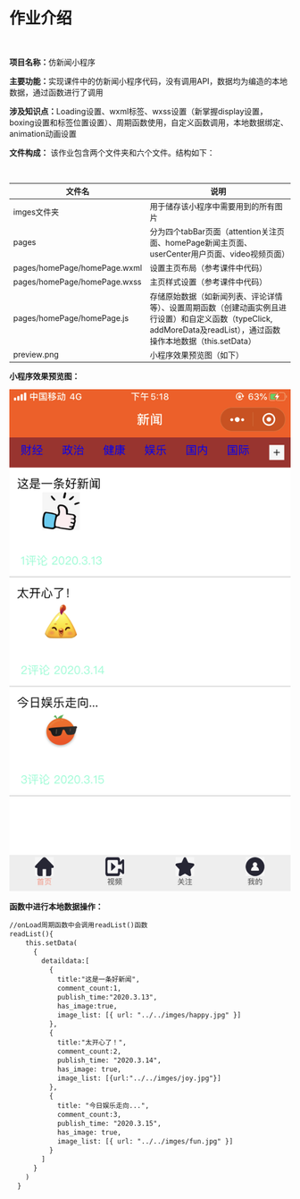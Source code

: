 <h1>作业介绍</h1><br>
<p><strong>项目名称：</strong>仿新闻小程序</p>
<p><strong>主要功能：</strong>实现课件中的仿新闻小程序代码，没有调用API，数据均为编造的本地数据，通过函数进行了调用</p>

<p><strong>涉及知识点：</strong>Loading设置、wxml标签、wxss设置（新掌握display设置，boxing设置和标签位置设置）、周期函数使用，自定义函数调用，本地数据绑定、animation动画设置</p>
<p><strong>文件构成：</strong>
该作业包含两个文件夹和六个文件。结构如下：</p><br>
<table>
<thead>
<tr>
<th>文件名</th>
<th>说明</th>
</tr>
</thead>
<tbody>
<tr>
<td>imges文件夹</td>
<td>用于储存该小程序中需要用到的所有图片</td>
</tr>
<tr>
<td>pages</td>
<td>分为四个tabBar页面（attention关注页面、homePage新闻主页面、userCenter用户页面、video视频页面）</td>
</tr>
<tr>
<td>pages/homePage/homePage.wxml</td>
<td>设置主页布局（参考课件中代码）</td>
</tr>
<tr>
<td>pages/homePage/homePage.wxss</td>
<td>主页样式设置（参考课件中代码）</td>
</tr>
<tr>
<td>pages/homePage/homePage.js</td>
<td>存储原始数据（如新闻列表、评论详情等）、设置周期函数（创建动画实例且进行设置）和自定义函数（typeClick, addMoreData及readList），通过函数操作本地数据（this.setData）</td>
</tr>
<tr>
<td>preview.png</td>
<td>小程序效果预览图（如下）</td>
</tr>
</tbody>
</table>

<p><strong>小程序效果预览图：</strong></p>

<img src="preview.png"></img>

<p><strong>函数中进行本地数据操作：</strong></p>

```
//onLoad周期函数中会调用readList()函数
readList(){
    this.setData(
      {
        detaildata:[
          {
            title:"这是一条好新闻",
            comment_count:1,
            publish_time:"2020.3.13",
            has_image:true,
            image_list: [{ url: "../../imges/happy.jpg" }]
          },
          {
            title:"太开心了！",
            comment_count:2,
            publish_time: "2020.3.14",
            has_image: true,
            image_list: [{url:"../../imges/joy.jpg"}]
          },
          {
            title: "今日娱乐走向...",
            comment_count:3,
            publish_time: "2020.3.15",
            has_image: true,
            image_list: [{ url: "../../imges/fun.jpg" }]
          }
        ]
      }
    )
  }
```

